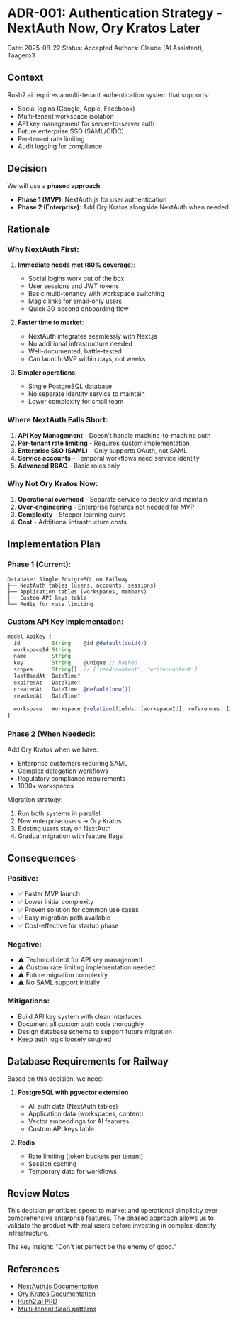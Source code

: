# ADR-001: Authentication Strategy - NextAuth Now, Ory Kratos Later

Date: 2025-08-22
Status: Accepted
Authors: Claude (AI Assistant), Taagero3

## Context

Rush2.ai requires a multi-tenant authentication system that supports:
- Social logins (Google, Apple, Facebook)
- Multi-tenant workspace isolation
- API key management for server-to-server auth
- Future enterprise SSO (SAML/OIDC)
- Per-tenant rate limiting
- Audit logging for compliance

## Decision

We will use a **phased approach**:
- **Phase 1 (MVP)**: NextAuth.js for user authentication
- **Phase 2 (Enterprise)**: Add Ory Kratos alongside NextAuth when needed

## Rationale

### Why NextAuth First:

1. **Immediate needs met (80% coverage)**:
   - Social logins work out of the box
   - User sessions and JWT tokens
   - Basic multi-tenancy with workspace switching
   - Magic links for email-only users
   - Quick 30-second onboarding flow

2. **Faster time to market**:
   - NextAuth integrates seamlessly with Next.js
   - No additional infrastructure needed
   - Well-documented, battle-tested
   - Can launch MVP within days, not weeks

3. **Simpler operations**:
   - Single PostgreSQL database
   - No separate identity service to maintain
   - Lower complexity for small team

### Where NextAuth Falls Short:

1. **API Key Management** - Doesn't handle machine-to-machine auth
2. **Per-tenant rate limiting** - Requires custom implementation
3. **Enterprise SSO (SAML)** - Only supports OAuth, not SAML
4. **Service accounts** - Temporal workflows need service identity
5. **Advanced RBAC** - Basic roles only

### Why Not Ory Kratos Now:

1. **Operational overhead** - Separate service to deploy and maintain
2. **Over-engineering** - Enterprise features not needed for MVP
3. **Complexity** - Steeper learning curve
4. **Cost** - Additional infrastructure costs

## Implementation Plan

### Phase 1 (Current):
```
Database: Single PostgreSQL on Railway
├── NextAuth tables (users, accounts, sessions)
├── Application tables (workspaces, members)
├── Custom API keys table
└── Redis for rate limiting
```

### Custom API Key Implementation:
```typescript
model ApiKey {
  id          String    @id @default(cuid())
  workspaceId String
  name        String
  key         String    @unique // hashed
  scopes      String[]  // ['read:content', 'write:content']
  lastUsedAt  DateTime?
  expiresAt   DateTime?
  createdAt   DateTime  @default(now())
  revokedAt   DateTime?
  
  workspace   Workspace @relation(fields: [workspaceId], references: [id])
}
```

### Phase 2 (When Needed):
Add Ory Kratos when we have:
- Enterprise customers requiring SAML
- Complex delegation workflows
- Regulatory compliance requirements
- 1000+ workspaces

Migration strategy:
1. Run both systems in parallel
2. New enterprise users → Ory Kratos
3. Existing users stay on NextAuth
4. Gradual migration with feature flags

## Consequences

### Positive:
- ✅ Faster MVP launch
- ✅ Lower initial complexity
- ✅ Proven solution for common use cases
- ✅ Easy migration path available
- ✅ Cost-effective for startup phase

### Negative:
- ⚠️ Technical debt for API key management
- ⚠️ Custom rate limiting implementation needed
- ⚠️ Future migration complexity
- ⚠️ No SAML support initially

### Mitigations:
- Build API key system with clean interfaces
- Document all custom auth code thoroughly
- Design database schema to support future migration
- Keep auth logic loosely coupled

## Database Requirements for Railway

Based on this decision, we need:

1. **PostgreSQL with pgvector extension**
   - All auth data (NextAuth tables)
   - Application data (workspaces, content)
   - Vector embeddings for AI features
   - Custom API keys table

2. **Redis**
   - Rate limiting (token buckets per tenant)
   - Session caching
   - Temporary data for workflows

## Review Notes

This decision prioritizes speed to market and operational simplicity over comprehensive enterprise features. The phased approach allows us to validate the product with real users before investing in complex identity infrastructure.

The key insight: "Don't let perfect be the enemy of good."

## References

- [NextAuth.js Documentation](https://next-auth.js.org/)
- [Ory Kratos Documentation](https://www.ory.sh/kratos/)
- [Rush2.ai PRD](../PRD/rush2ai.prd)
- [Multi-tenant SaaS patterns](https://aws.amazon.com/blogs/database/multi-tenant-saas-patterns/)